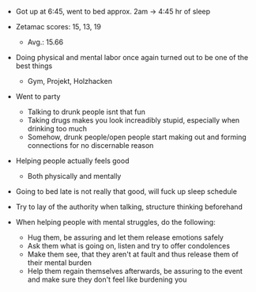 - Got up at 6:45, went to bed approx. 2am  -> 4:45 hr of sleep
- Zetamac scores: 15, 13, 19
	- Avg.: 15.66

- Doing physical and mental labor once again turned out to be one of the best things
	- Gym, Projekt, Holzhacken
- Went to party
	- Talking to drunk people isnt that fun
	- Taking drugs makes you look increadibly stupid, especially when drinking too much
	- Somehow, drunk people/open people start making out and forming connections for no discernable reason
- Helping people actually feels good
	- Both physically and mentally
- Going to bed late is not really that good, will fuck up sleep schedule

- Try to lay of the authority when talking, structure thinking beforehand
- When helping people with mental struggles, do the following:
	- Hug them, be assuring and let them release emotions safely
	- Ask them what is going on, listen and try to offer condolences
	- Make them see, that they aren't at fault and thus release them of their mental burden
	- Help them regain themselves afterwards, be assuring to the event and make sure they don't feel like burdening you